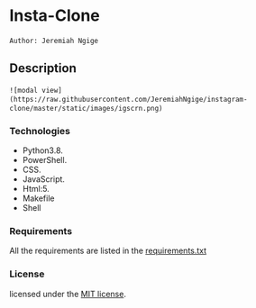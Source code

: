 # Insta-Clone

    Author: Jeremiah Ngige

## Description

    ![modal view](https://raw.githubusercontent.com/JeremiahNgige/instagram-clone/master/static/images/igscrn.png)

### Technologies

* Python3.8.
* PowerShell.
* CSS.
* JavaScript.
* Html:5.
* Makefile
* Shell

### Requirements

All the requirements are listed in the [requirements.txt](requirements.txt)

### License

licensed under the [MIT license](LICENSE).

